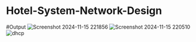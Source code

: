 # Hotel-System-Network-Design

#Output
![Screenshot 2024-11-15 221856](https://github.com/user-attachments/assets/11abb038-442f-49e8-8346-6cd89d314cd2)
![Screenshot 2024-11-15 220510](https://github.com/user-attachments/assets/c3d2824d-8deb-4212-a9ae-843b3c5e1d93)
![dhcp](https://github.com/user-attachments/assets/2ea2c2c4-a396-4fab-8f92-5a1248a7c928)

